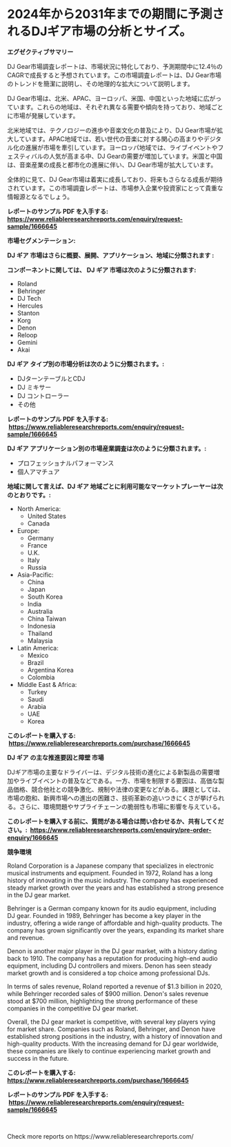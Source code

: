 <p><h1>2024年から2031年までの期間に予測されるDJギア市場の分析とサイズ。</h1></p><p><strong>エグゼクティブサマリー</strong></p>
<p><p>DJ Gear市場調査レポートは、市場状況に特化しており、予測期間中に12.4％のCAGRで成長すると予想されています。この市場調査レポートは、DJ Gear市場のトレンドを簡潔に説明し、その地理的な拡大について説明します。</p><p>DJ Gear市場は、北米、APAC、ヨーロッパ、米国、中国といった地域に広がっています。これらの地域は、それぞれ異なる需要や傾向を持っており、地域ごとに市場が発展しています。</p><p>北米地域では、テクノロジーの進歩や音楽文化の普及により、DJ Gear市場が拡大しています。APAC地域では、若い世代の音楽に対する関心の高まりやデジタル化の進展が市場を牽引しています。ヨーロッパ地域では、ライブイベントやフェスティバルの人気が高まる中、DJ Gearの需要が増加しています。米国と中国は、音楽産業の成長と都市化の進展に伴い、DJ Gear市場が拡大しています。</p><p>全体的に見て、DJ Gear市場は着実に成長しており、将来もさらなる成長が期待されています。この市場調査レポートは、市場参入企業や投資家にとって貴重な情報源となるでしょう。</p></p>
<p><strong>レポートのサンプル PDF を入手する: <a href="https://www.reliableresearchreports.com/enquiry/request-sample/1666645">https://www.reliableresearchreports.com/enquiry/request-sample/1666645</a></strong></p>
<p><strong>市場セグメンテーション:</strong></p>
<p><strong> DJ ギア 市場はさらに概要、展開、アプリケーション、地域に分類されます :</strong></p>
<p><strong>コンポーネントに関しては、 DJ ギア 市場は次のように分類されます: &nbsp;</strong></p>
<p><ul><li>Roland</li><li>Behringer</li><li>DJ Tech</li><li>Hercules</li><li>Stanton</li><li>Korg</li><li>Denon</li><li>Reloop</li><li>Gemini</li><li>Akai</li></ul></p>
<p><strong> DJ ギア タイプ別の市場分析は次のように分類されます。:</strong></p>
<p><ul><li>DJターンテーブルとCDJ</li><li>DJ ミキサー</li><li>DJ コントローラー</li><li>その他</li></ul></p>
<p><strong>レポートのサンプル PDF を入手する: &nbsp;<a href="https://www.reliableresearchreports.com/enquiry/request-sample/1666645">https://www.reliableresearchreports.com/enquiry/request-sample/1666645</a></strong></p>
<p><strong> DJ ギア アプリケーション別の市場産業調査は次のように分類されます。:</strong></p>
<p><ul><li>プロフェッショナルパフォーマンス</li><li>個人アマチュア</li></ul></p>
<p><strong>地域に関して言えば、DJ ギア 地域ごとに利用可能なマーケットプレーヤーは次のとおりです。:</strong></p>
<p><ul>
    <li>
        North America:
        <ul>
            <li>United States</li>
            <li>Canada</li>
        </ul>
    </li>
    <li>
        Europe:
        <ul>
            <li>Germany</li>
            <li>France</li>
            <li>U.K.</li>
            <li>Italy</li>
            <li>Russia</li>
        </ul>
    </li>
    <li>
        Asia-Pacific:
        <ul>
            <li>China</li>
            <li>Japan</li>
            <li>South Korea</li>
            <li>India</li>
            <li>Australia</li>
            <li>China Taiwan</li>
            <li>Indonesia</li>
            <li>Thailand</li>
            <li>Malaysia</li>
        </ul>
    </li>
    <li>
        Latin America:
        <ul>
            <li>Mexico</li>
            <li>Brazil</li>
            <li>Argentina Korea</li>
            <li>Colombia</li>
        </ul>
    </li>
    <li>
        Middle East & Africa:
        <ul>
            <li>Turkey</li>
            <li>Saudi</li>
            <li>Arabia</li>
            <li>UAE</li>
            <li>Korea</li>
        </ul>
    </li>
    </ul></p>
<p><strong>このレポートを購入する: &nbsp;<a href="https://www.reliableresearchreports.com/purchase/1666645">https://www.reliableresearchreports.com/purchase/1666645</a></strong></p>
<p><strong>DJ ギア の主な推進要因と障壁 市場</strong></p>
<p><p>DJギア市場の主要なドライバーは、デジタル技術の進化による新製品の需要増加やライブイベントの普及などである。一方、市場を制限する要因は、高価な製品価格、競合他社との競争激化、規制や法律の変更などがある。課題としては、市場の飽和、新興市場への進出の困難さ、技術革新の追いつきにくさが挙げられる。さらに、環境問題やサプライチェーンの脆弱性も市場に影響を与えている。</p></p>
<p><strong>このレポートを購入する前に、質問がある場合は問い合わせるか、共有してください。:&nbsp; <a href="https://www.reliableresearchreports.com/enquiry/pre-order-enquiry/1666645">https://www.reliableresearchreports.com/enquiry/pre-order-enquiry/1666645</a></strong></p>
<p><strong>競争環境</strong></p>
<p><p>Roland Corporation is a Japanese company that specializes in electronic musical instruments and equipment. Founded in 1972, Roland has a long history of innovating in the music industry. The company has experienced steady market growth over the years and has established a strong presence in the DJ gear market.</p><p>Behringer is a German company known for its audio equipment, including DJ gear. Founded in 1989, Behringer has become a key player in the industry, offering a wide range of affordable and high-quality products. The company has grown significantly over the years, expanding its market share and revenue.</p><p>Denon is another major player in the DJ gear market, with a history dating back to 1910. The company has a reputation for producing high-end audio equipment, including DJ controllers and mixers. Denon has seen steady market growth and is considered a top choice among professional DJs.</p><p>In terms of sales revenue, Roland reported a revenue of $1.3 billion in 2020, while Behringer recorded sales of $900 million. Denon's sales revenue stood at $700 million, highlighting the strong performance of these companies in the competitive DJ gear market.</p><p>Overall, the DJ gear market is competitive, with several key players vying for market share. Companies such as Roland, Behringer, and Denon have established strong positions in the industry, with a history of innovation and high-quality products. With the increasing demand for DJ gear worldwide, these companies are likely to continue experiencing market growth and success in the future.</p></p>
<p><strong>このレポートを購入する: &nbsp; <a href="https://www.reliableresearchreports.com/purchase/1666645">https://www.reliableresearchreports.com/purchase/1666645</a></strong></p>
<p><strong>レポートのサンプル PDF を入手する: &nbsp;<a href="https://www.reliableresearchreports.com/enquiry/request-sample/1666645">https://www.reliableresearchreports.com/enquiry/request-sample/1666645</a></strong><strong></strong></p>
<p>&nbsp;</p>
<p>Check more reports on https://www.reliableresearchreports.com/</p>